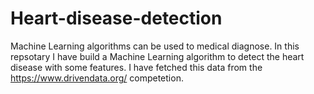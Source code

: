 # Heart-disease-detection
Machine Learning algorithms can be used to medical diagnose. In this repsotary I have build a Machine Learning algorithm to detect the heart disease with some features. I have fetched this data from the https://www.drivendata.org/ competetion.
